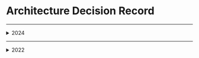 # Architecture Decision Record

---

<details><summary>2024</summary>

* [2024/01/11 : Decision Example : Code language](/Organization/Governance/ADR/decision1)
* ...

</details>

---

<details><summary>2022</summary>

* ...
* ...

</details>